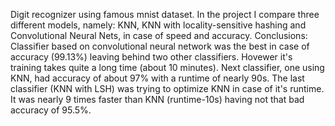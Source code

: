 Digit recognizer using famous mnist dataset. In the project I compare three different models,
namely: KNN, KNN with locality-sensitive hashing and Convolutional Neural Nets, in case of speed and accuracy.
Conclusions:
Classifier based on convolutional neural network was the best in case of accuracy (99.13%) leaving behind two other classifiers. Hovewer it's training takes quite a long time (about 10 minutes). Next classifier, one using KNN, had accuracy of about 97% with a runtime of nearly 90s. The last classifier (KNN with LSH) was trying to optimize KNN in case of it's runtime. It was nearly 9 times faster than KNN (runtime-10s) having not that bad accuracy of 95.5%.
